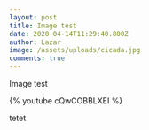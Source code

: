 ```yaml
---
layout: post
title: Image test
date: 2020-04-14T11:29:40.800Z
author: Lazar
image: /assets/uploads/cicada.jpg
comments: true
---
```

Image test

{% youtube cQwCOBBLXEI %}

tetet